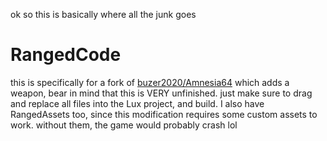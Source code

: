 ok so this is basically where all the junk goes

# RangedCode
this is specifically for a fork of [buzer2020/Amnesia64](https://github.com/buzer2020/Amnesia64) which adds a weapon, bear in mind that this is VERY unfinished. just make sure to drag and replace all files into the Lux project, and build. I also have RangedAssets too, since this modification requires some custom assets to work. without them, the game would probably crash lol
